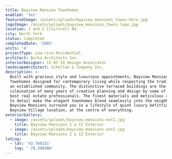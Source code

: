 ```yaml
---
title: Bayview Mansion Townhomes
enabled: 'Yes'
featuredImage: /assets/uploads/bayview_mansions_towns-hero.jpg
logoImage: /assets/uploads/bayview_mansions_towns-logo.jpg
location: 1 and 2 Clairtrell Rd.
city: North York
status: Completed
completedDate: '2003'
units: '4'
projectType: Low-rise Residential
architect: Burka Architects Inc.
interiorDesigner: II BY IV Design Associates
landscapeArchitect: Schollen & Company Inc.
description: >-
  Built with gracious style and luxurious appointments, Bayview Mansion
  Townhomes designed for contemporary living while respecting the traditions of
  an established community. The distinctive terraced buildings are the proud
  culmination of many years of creative planning and design by some of Canada’s
  best real estate professionals. The finest materials and meticulous attention
  to detail make the elegant townhomes blend seamlessly into the neighbourhood.
  Bayview Mansions surround you in a lifestyle of quiet luxury befitting its
  Bayview Village location, at the centre of everything.
exteriorGallery:
  - image: /assets/uploads/bayview_mansions-ext1.jpg
    title: Bayview Mansions I & II Exterior
  - image: /assets/uploads/bayview_mansions-ext2.jpg
    title: Bayview Mansions I & II Exterior
latLng:
  - lat: '43.766331'
    lng: '-79.390580'
---
```



